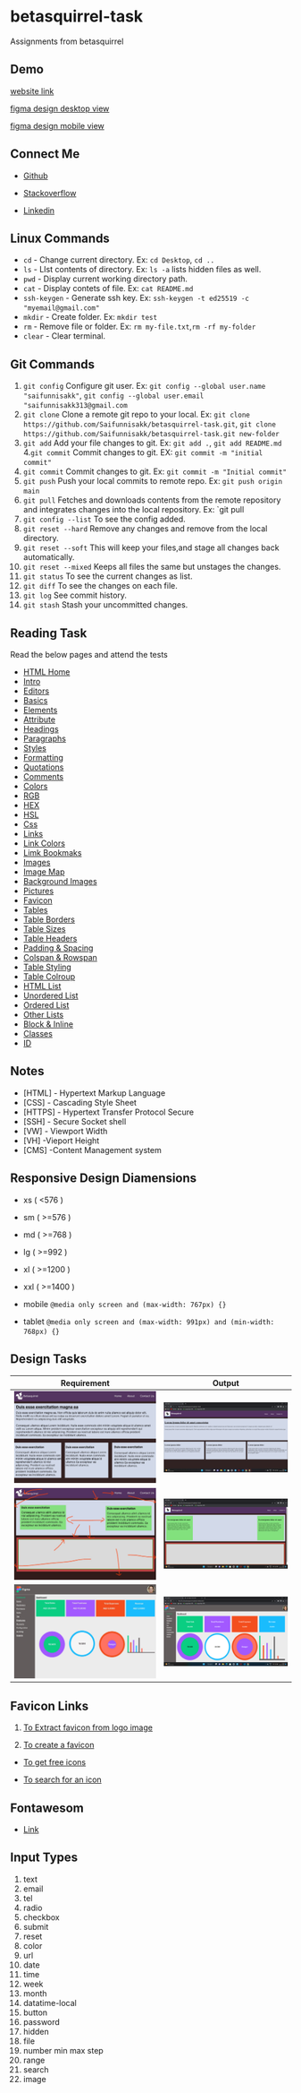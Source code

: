 # betasquirrel-task

Assignments from betasquirrel

## Demo

[website link](https://saifunnisakk.github.io/betasquirrel-task/)

[figma design desktop view](https://www.figma.com/proto/I7gv4i01Tww7DrQ5T0vfmm/task6?page-id=19%3A4&node-id=66%3A40&viewport=97%2C1247%2C0.14&scaling=min-zoom&starting-point-node-id=66%3A40)

[figma design mobile view](https://www.figma.com/proto/I7gv4i01Tww7DrQ5T0vfmm/task6?page-id=83%3A2&node-id=83%3A3&viewport=1749%2C603%2C0.75&scaling=scale-down)

## Connect Me

- [Github](https://github.com/Saifunnisakk/betasquirrel-task)

- [Stackoverflow](https://stackoverflow.com/users/21194370/saifunnisa-kk?tab=profile)

- [Linkedin](https://www.linkedin.com/in/saifunnisa-k-k-655210261)

## Linux Commands

- `cd` - Change current directory. Ex: `cd Desktop`, `cd ..`
- `ls` - LIst contents of directory. Ex: `ls -a` lists hidden files as well.
- `pwd` - Display current working directory path.
- `cat` - Display contets of file. Ex: `cat README.md`
- `ssh-keygen` - Generate ssh key. Ex: `ssh-keygen -t ed25519 -c "myemail@gmail.com"`
- `mkdir` - Create folder. Ex: `mkdir test`
- `rm` - Remove file or folder. Ex: `rm my-file.txt`,`rm -rf my-folder`
- `clear` - Clear terminal.

## Git Commands

1. `git config` Configure git user. Ex: `git config --global user.name "saifunnisakk"`, `git config --global user.email "saifunnisakk313@gmail.com`
2. `git clone` Clone a remote git repo to your local. Ex: `git clone  https://github.com/Saifunnisakk/betasquirrel-task.git`, `git clone https://github.com/Saifunnisakk/betasquirrel-task.git new-folder`
3. `git add` Add your file changes to git. Ex: `git add .`, `git add README.md` 4.`git commit` Commit changes to git. EX: `git commit -m "initial commit"`
4. `git commit` Commit changes to git. Ex: `git commit -m "Initial commit"`
5. `git push` Push your local commits to remote repo. Ex: `git push origin main`
6. `git pull` Fetches and downloads contents from the remote repository and integrates changes into the local repository. Ex: `git pull <remote>
7. `git config --list` To see the config added.
8. `git reset --hard` Remove any changes and remove from the local directory.
9. `git reset --soft` This will keep your files,and stage all changes back automatically.
10. `git reset --mixed` Keeps all files the same but unstages the changes.
11. `git status` To see the current changes as list.
12. `git diff` To see the changes on each file.
13. `git log` See commit history.
14. `git stash` Stash your uncommitted changes.

## Reading Task

Read the below pages and attend the tests

- [HTML Home](https://www.w3schools.com/html/default.asp)
- [Intro](https://www.w3schools.com/html/html_intro.asp)
- [Editors](https://www.w3schools.com/html/html_editors.asp)
- [Basics](https://www.w3schools.com/html/html_basic.asp)
- [Elements](https://www.w3schools.com/html/html_elements.asp)
- [Attribute](https://www.w3schools.com/html/html_attributes.asp)
- [Headings](https://www.w3schools.com/html/html_headings.asp)
- [Paragraphs](https://www.w3schools.com/html/html_paragraphs.asp)
- [Styles](https://www.w3schools.com/html/html_styles.asp)
- [Formatting](https://www.w3schools.com/html/html_formatting.asp)
- [Quotations](https://www.w3schools.com/html/html_quotation_elements.asp)
- [Comments](https://www.w3schools.com/html/html_comments.asp)
- [Colors](https://www.w3schools.com/html/html_colors.asp)
- [RGB](https://www.w3schools.com/html/html_colors_rgb.asp)
- [HEX](https://www.w3schools.com/html/html_colors_hex.asp)
- [HSL](https://www.w3schools.com/html/html_colors_hsl.asp)
- [Css](https://www.w3schools.com/html/html_css.asp)
- [Links](https://www.w3schools.com/html/html_links.asp)
- [Link Colors](https://www.w3schools.com/html/html_links_colors.asp)
- [Limk Bookmaks](https://www.w3schools.com/html/html_favicon.asp)
- [Images](https://www.w3schools.com/html/html_images.asp)
- [Image Map](https://www.w3schools.com/html/html_images_imagemap.asp)
- [Background Images](https://www.w3schools.com/html/html_images_background.asp)
- [Pictures](https://www.w3schools.com/html/html_images_picture.asp)
- [Favicon](https://www.w3schools.com/html/html_favicon.asp)
- [Tables](https://www.w3schools.com/html/html_tables.asp)
- [Table Borders](https://www.w3schools.com/html/html_table_borders.asp)
- [Table Sizes](https://www.w3schools.com/html/html_table_sizes.asp)
- [Table Headers](https://www.w3schools.com/html/html_table_headers.asp)
- [Padding & Spacing](https://www.w3schools.com/html/html_table_padding_spacing.asp)
- [Colspan & Rowspan](https://www.w3schools.com/html/html_table_colspan_rowspan.asp)
- [Table Styling](https://www.w3schools.com/html/html_table_styling.asp)
- [Table Colroup](https://www.w3schools.com/html/html_table_colgroup.asp)
- [HTML List](https://www.w3schools.com/html/html_lists.asp)
- [Unordered List](https://www.w3schools.com/html/html_lists_unordered.asp)
- [Ordered List](https://www.w3schools.com/html/html_lists_ordered.asp)
- [Other Lists](https://www.w3schools.com/html/html_lists_other.asp)
- [Block & Inline](https://www.w3schools.com/html/html_blocks.asp)
- [Classes](https://www.w3schools.com/html/html_classes.asp)
- [ID](https://www.w3schools.com/html/html_id.asp)

## Notes

- [HTML] - Hypertext Markup Language
- [CSS] - Cascading Style Sheet
- [HTTPS] - Hypertext Transfer Protocol Secure
- [SSH] - Secure Socket shell
- [VW] - Viewport Width
- [VH] -Vieport Height
- [CMS] -Content Management system

## Responsive Design Diamensions

- xs ( <576 )
- sm ( >=576 )
- md ( >=768 )
- lg ( >=992 )
- xl ( >=1200 )
- xxl ( >=1400 )

- mobile `@media only screen and (max-width: 767px) {}`
- tablet `@media only screen and (max-width: 991px) and (min-width: 768px) {}`

## Design Tasks

| Requirement                        | Output                               |
| ---------------------------------- | ------------------------------------ |
| ![task1](task-1/images/task-1.jpg) | ![output1](screenshots/output-1.png) |
| ![task2](task-2/images/task-2.jpg) | ![output2](screenshots/output-2.png) |
| ![task4](task-4/images/task-4.jpg) | ![output3](screenshots/output-3.png) |

## Favicon Links

1. [To Extract favicon from logo image](https://realfavicongenerator.net/)

2. [To create a favicon](https://favicon.io/)

- [To get free icons](https://dryicons.com/)

- [To search for an icon](https://www.iconfinder.com/)

## Fontawesom

- [Link](https://fontawesome.com/search?m=free&o=r)

## Input Types

1. text
2. email
3. tel
4. radio
5. checkbox
6. submit
7. reset
8. color
9. url
10. date
11. time
12. week
13. month
14. datatime-local
15. button
16. password
17. hidden
18. file
19. number min max step
20. range
21. search
22. image
